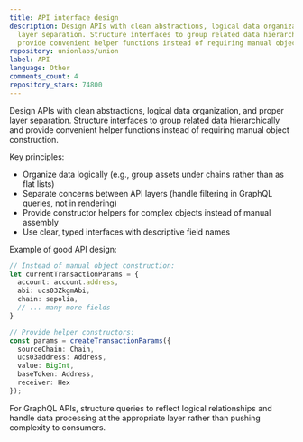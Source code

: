 ```yaml
---
title: API interface design
description: Design APIs with clean abstractions, logical data organization, and proper
  layer separation. Structure interfaces to group related data hierarchically and
  provide convenient helper functions instead of requiring manual object construction.
repository: unionlabs/union
label: API
language: Other
comments_count: 4
repository_stars: 74800
---
```


Design APIs with clean abstractions, logical data organization, and proper layer separation. Structure interfaces to group related data hierarchically and provide convenient helper functions instead of requiring manual object construction.

Key principles:
- Organize data logically (e.g., group assets under chains rather than as flat lists)
- Separate concerns between API layers (handle filtering in GraphQL queries, not in rendering)
- Provide constructor helpers for complex objects instead of manual assembly
- Use clear, typed interfaces with descriptive field names

Example of good API design:
```typescript
// Instead of manual object construction:
let currentTransactionParams = {
  account: account.address,
  abi: ucs03ZkgmAbi,
  chain: sepolia,
  // ... many more fields
}

// Provide helper constructors:
const params = createTransactionParams({
  sourceChain: Chain,
  ucs03address: Address, 
  value: BigInt,
  baseToken: Address,
  receiver: Hex
});
```

For GraphQL APIs, structure queries to reflect logical relationships and handle data processing at the appropriate layer rather than pushing complexity to consumers.